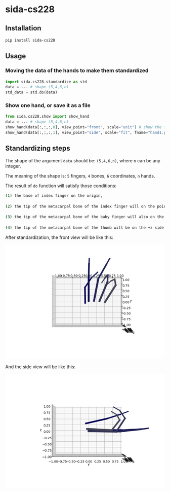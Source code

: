 # sida-cs228

## Installation

```bash
pip install sida-cs228
```

## Usage

### Moving the data of the hands to make them standardized

```python
import sida.cs228.standardize as std
data = ... # shape (5,4,6,n)
std_data = std.do(data)
```

### Show one hand, or save it as a file

```python
from sida.cs228.show import show_hand
data = ... # shape (5,4,6,n)
show_hand(data[:,:,:,0], view_point="front", scale="unit") # show the first hand
show_hand(data[:,:,:,1], view_point="side", scale="fit", fname="hand1.png") # save the side view of the second hand to a png file
```

## Standardizing steps

The shape of the argument `data` should be: `(5,4,6,n)`, where `n` can be any integer.

The meaning of the shape is: `5` fingers, `4` bones, `6` coordinates, `n` hands.

The result of `do` function will satisfy those conditions:

```bash
(1) the base of index finger on the origin,

(2) the tip of the metacarpal bone of the index finger will on the point (0,1,0),

(3) the tip of the metacarpal bone of the baby finger will also on the x-y plane,

(4) the tip of the metacarpal bone of the thumb will be on the +z side.
```

After standardization, the front view will be like this:

![Front view](images/Liu_train2_std_front.png)

And the side view will be like this:

![Side View](images/Liu_train2_std_side.png)
